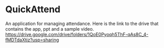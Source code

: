 # QuickAttend
An application for managing attendance.
Here is the link to the drive that contains the app, ppt and a sample video.
https://drive.google.com/drive/folders/1QoE0Pyoqh5ThF-qAs8C_4-fMDTdaXtiz?usp=sharing
